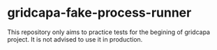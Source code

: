# gridcapa-fake-process-runner

This repository only aims to practice tests for the begining of gridcapa project. It is not advised to 
use it in production.